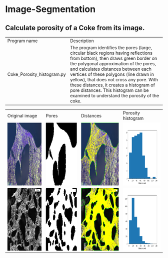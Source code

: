 # Image-Segmentation

## Calculate porosity of a Coke from its image.

<table>
  <tr>
    <td>Program name</td>
    <td>Description</td>
  </tr>
  <tr>
    <td>Coke_Porosity_histogram.py</td>
    <td>The program identifies the pores (large, circular black regions having reflections from bottom), then draws green border on the polygonal approximation of the pores, and calculates distances between each vertices of these polygons (line drawn in yellow), that does not cross any pore. With these distances, it creates a histogram of pore distances. This histogram can be examined to understand the porosity of the coke.</td>
  </tr>
</table>

<table>
  <tr>
    <td>Original image</td>
    <td>Pores</td>
    <td>Distances</td>
    <td>Porosity histogram</td>
  </tr>
  <tr>
    <td><img src="https://github.com/Sujata018/Image-Segmentation/blob/main/images/s_0053.jpg" height=200 width= 300></td>
    <td><img src="https://github.com/Sujata018/Image-Segmentation/blob/main/images/s_0053_HE_Otsu_pores.bmp" height=200 width= 300></td>
    <td><img src="https://github.com/Sujata018/Image-Segmentation/blob/main/images/s_0053_pore_distances.png" height=200 width= 300></td>
    <td><img src="https://github.com/Sujata018/Image-Segmentation/blob/main/images/s_0053_porosity histogram.png" height=200 width= 300></td>
  </tr>
    <tr>
    <td><img src="https://github.com/Sujata018/Image-Segmentation/blob/main/images/s_0001.jpg" height=200 width= 300></td>
    <td><img src="https://github.com/Sujata018/Image-Segmentation/blob/main/images/s_0001_HE_Otsu_pores.bmp" height=200 width= 300></td>
    <td><img src="https://github.com/Sujata018/Image-Segmentation/blob/main/images/s_0001_pore_distances.png" height=200 width= 300></td>
    <td><img src="https://github.com/Sujata018/Image-Segmentation/blob/main/images/s_0001_porosity histogram.png" height=200 width= 300></td>
  </tr>

</table>
